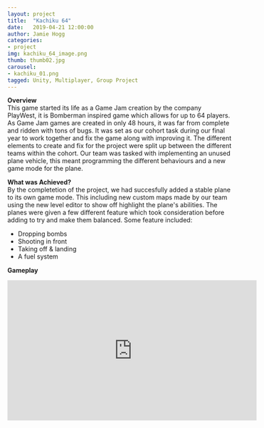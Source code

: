 ```yaml
---
layout: project
title:  "Kachiku 64"
date:   2019-04-21 12:00:00
author: Jamie Hogg
categories:
- project
img: kachiku_64_image.png
thumb: thumb02.jpg
carousel:
- kachiku_01.png
tagged: Unity, Multiplayer, Group Project
---
```

<B>Overview</B><BR>
This game started its life as a Game Jam creation by the company PlayWest, it is Bomberman inspired game which allows for up to 64 players. 
As Game Jam games are created in only 48 hours, it was far from complete and ridden with tons of bugs.
It was set as our cohort task during our final year to work together and fix the game along with improving it.
The different elements to create and fix for the project were split up between the different teams within the cohort.
Our team was tasked with implementing an unused plane vehicle, this meant programming the different behaviours and a new game mode for the plane. 

<B>What was Achieved?</B><BR>
By the completetion of the project, we had succesfully added a stable plane to its own game mode. This including new custom maps made by our team using the new level editor to show off highlight the plane's abilities.
The planes were given a few different feature which took consideration before adding to try and make them balanced.
Some feature included:
- Dropping bombs
- Shooting in front
- Taking off & landing
- A fuel system

<B>Gameplay</B><BR>
<iframe width="560" height="315" src="https://www.youtube.com/embed/4QVY9biPG3A" frameborder="0" allow="accelerometer; autoplay; encrypted-media; gyroscope; picture-in-picture" allowfullscreen></iframe>
